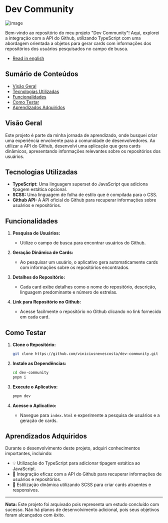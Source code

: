 # Dev Community

![image](https://github.com/viniciusnevescosta/dev-community/assets/66970818/058c902c-73e5-4276-bb23-dc631a36edc0)

Bem-vindo ao repositório do meu projeto "Dev Community"! Aqui, explorei a integração com a API do Github, utilizando TypeScript com uma abordagem orientada a objetos para gerar cards com informações dos repositórios dos usuários pesquisados no campo de busca.

- [Read in english](en_README.md)

## Sumário de Conteúdos

- [Visão Geral](#visão-geral)
- [Tecnologias Utilizadas](#tecnologias-utilizadas)
- [Funcionalidades](#funcionalidades)
- [Como Testar](#como-testar)
- [Aprendizados Adquiridos](#aprendizados-adquiridos)

## Visão Geral

Este projeto é parte da minha jornada de aprendizado, onde busquei criar uma experiência envolvente para a comunidade de desenvolvedores. Ao utilizar a API do Github, desenvolvi uma aplicação que gera cards dinâmicos, apresentando informações relevantes sobre os repositórios dos usuários.

## Tecnologias Utilizadas

- **TypeScript:** Uma linguagem superset do JavaScript que adiciona tipagem estática opcional.
- **SCSS:** Uma linguagem de folha de estilo que é compilada para o CSS.
- **Github API:** A API oficial do Github para recuperar informações sobre usuários e repositórios.

## Funcionalidades

1. **Pesquisa de Usuários:**
   - Utilize o campo de busca para encontrar usuários do Github.

2. **Geração Dinâmica de Cards:**
   - Ao pesquisar um usuário, o aplicativo gera automaticamente cards com informações sobre os repositórios encontrados.

3. **Detalhes do Repositório:**
   - Cada card exibe detalhes como o nome do repositório, descrição, linguagem predominante e número de estrelas.

4. **Link para Repositório no Github:**
   - Acesse facilmente o repositório no Github clicando no link fornecido em cada card.

## Como Testar

1. **Clone o Repositório:**
   ```bash
   git clone https://github.com/viniciusnevescosta/dev-community.git
   ```

2. **Instale as Dependências:**
   ```bash
   cd dev-community
   pnpm i
   ```

3. **Execute o Aplicativo:**
   ```bash
   pnpm dev
   ```

4. **Acesse o Aplicativo:**
   - Navegue para `index.html` e experimente a pesquisa de usuários e a geração de cards.

## Aprendizados Adquiridos

Durante o desenvolvimento deste projeto, adquiri conhecimentos importantes, incluindo:

- 💡 Utilização do TypeScript para adicionar tipagem estática ao JavaScript.
- 🔄 Integração eficaz com a API do Github para recuperar informações de usuários e repositórios.
- 🎨 Estilização dinâmica utilizando SCSS para criar cards atraentes e responsivos.

---

**Nota:** Este projeto foi arquivado pois representa um estudo concluído com sucesso. Não há planos de desenvolvimento adicional, pois seus objetivos foram alcançados com êxito.
